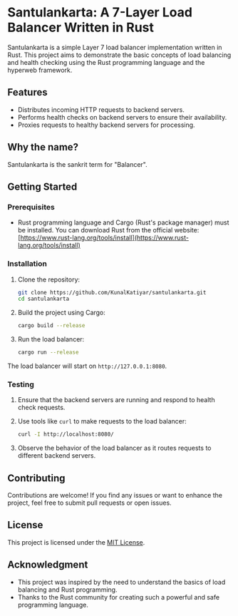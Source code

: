 # Santulankarta: A 7-Layer Load Balancer Written in Rust

Santulankarta is a simple Layer 7 load balancer implementation written in Rust. This project aims to demonstrate the basic concepts of load balancing and health checking using the Rust programming language and the hyperweb framework.

## Features

- Distributes incoming HTTP requests to backend servers.
- Performs health checks on backend servers to ensure their availability.
- Proxies requests to healthy backend servers for processing.

## Why the name?

Santulankarta is the sankrit term for "Balancer".

## Getting Started

### Prerequisites

- Rust programming language and Cargo (Rust's package manager) must be installed. You can download Rust from the official website: [https://www.rust-lang.org/tools/install](https://www.rust-lang.org/tools/install)

### Installation

1. Clone the repository:

   ```sh
   git clone https://github.com/KunalKatiyar/santulankarta.git
   cd santulankarta
   ```

2. Build the project using Cargo:

   ```sh
   cargo build --release
   ```

3. Run the load balancer:

   ```sh
   cargo run --release
   ```

The load balancer will start on `http://127.0.0.1:8080`.

### Testing

1. Ensure that the backend servers are running and respond to health check requests.

2. Use tools like `curl` to make requests to the load balancer:

   ```sh
   curl -I http://localhost:8080/
   ```

3. Observe the behavior of the load balancer as it routes requests to different backend servers.

## Contributing

Contributions are welcome! If you find any issues or want to enhance the project, feel free to submit pull requests or open issues.

## License

This project is licensed under the [MIT License](LICENSE).

## Acknowledgment

- This project was inspired by the need to understand the basics of load balancing and Rust programming.
- Thanks to the Rust community for creating such a powerful and safe programming language.
